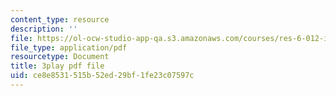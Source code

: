 ```yaml
---
content_type: resource
description: ''
file: https://ol-ocw-studio-app-qa.s3.amazonaws.com/courses/res-6-012-introduction-to-probability-spring-2018/ce8e8531515b52ed29bf1fe23c07597c_7_livg-uaVs.pdf
file_type: application/pdf
resourcetype: Document
title: 3play pdf file
uid: ce8e8531-515b-52ed-29bf-1fe23c07597c
---
```

